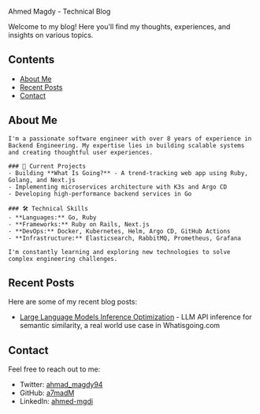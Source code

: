 Ahmed Magdy - Technical Blog

Welcome to my blog! Here you'll find my thoughts, experiences, and insights on various topics.

## Contents

- [About Me](#about-me)
- [Recent Posts](#recent-posts)
- [Contact](#contact)

## About Me
    I'm a passionate software engineer with over 8 years of experience in Backend Engineering. My expertise lies in building scalable systems and creating thoughtful user experiences.

    ### 🚀 Current Projects
    - Building **What Is Going?** - A trend-tracking web app using Ruby, Golang, and Next.js
    - Implementing microservices architecture with K3s and Argo CD
    - Developing high-performance backend services in Go

    ### 🛠️ Technical Skills
    - **Languages:** Go, Ruby
    - **Frameworks:** Ruby on Rails, Next.js
    - **DevOps:** Docker, Kubernetes, Helm, Argo CD, GitHub Actions
    - **Infrastructure:** Elasticsearch, RabbitMQ, Prometheus, Grafana

    I'm constantly learning and exploring new technologies to solve complex engineering challenges.

## Recent Posts
Here are some of my recent blog posts:

- [Large Language Models Inference Optimization](posts/llm-inference.md) - LLM API inference for semantic similarity, a real world use case in Whatisgoing.com

## Contact
Feel free to reach out to me:
- Twitter: [ahmad_magdy94](https://x.com/ahmad_magdy94)
- GitHub: [a7madM](https://github.com/a7madM)
- LinkedIn: [ahmed-mgdi](https://www.linkedin.com/in/ahmed-mgdi/)